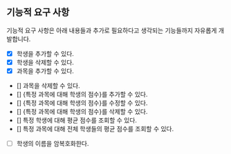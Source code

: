 ## 기능적 요구 사항

기능적 요구 사항은 아래 내용들과 추가로 필요하다고 생각되는 기능들까지 자유롭게 개발합니다.

- [X] 학생을 추가할 수 있다.
- [X] 학생을 삭제할 수 있다.
- [X] 과목을 추가할 수 있다.
- [] 과목을 삭제할 수 있다.
- [] {특정 과목에 대해 학생의 점수}를 추가할 수 있다.
- [] {특정 과목에 대해 학생의 점수}를 수정할 수 있다.
- [] {특정 과목에 대해 학생의 점수}를 삭제할 수 있다.
- [] 특정 학생에 대해 평균 점수를 조회할 수 있다.
- [] 특정 과목에 대해 전체 학생들의 평균 점수를 조회할 수 있다.
- [ ] 학생의 이름을 암복호화한다.
